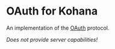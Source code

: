 # OAuth for Kohana

An implementation of the [OAuth](http://oauth.net/) protocol.

*Does not provide server capabilities!*
